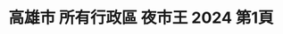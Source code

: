---
title: "高雄市 所有行政區 夜市王 2024 第1頁"
description: "高雄市 所有行政區 夜市王 2024 獲獎餐廳 第1頁"
keywords:
  - 美食競賽
  - 台灣美食
  - 美食精選
datePublished: "2025-06-30"
dateModified: "2025-07-04"
city: "高雄市"
district: "所有行政區"
award: "夜市王"
year: "2024"
page: 1
count: 9

restaurants:
  - name: "天使雞排-瑞豐店"
    city: "高雄市"
    district: "左營區"
    address: "高雄市左營區裕誠路南屏路"
    phone: "0976594881"
    geo: "22.665884574256552, 120.29924021723622"
    link: "高雄市/左營區/天使雞排-瑞豐店"
    google_map: "https://maps.app.goo.gl/1poRiAFxUCNe6Zm17"
    footinder: "https://footinder.com.tw/%E9%AB%98%E9%9B%84%E5%B8%82%E9%BC%93%E5%B1%B1%E5%8D%80/109326/"
    award:
    - name: "夜市王"
      year: "2024"
  - name: "瑞豐昌海鮮燒烤"
    city: "高雄市"
    district: "左營區"
    address: "高雄市左營區裕誠路南屏路"
    phone: "0986156166"
    geo: "22.666589033186966, 120.29936425568603"
    link: "高雄市/左營區/瑞豐昌海鮮燒烤"
    google_map: "https://maps.app.goo.gl/EF5W9DTddxFkzhev6"
    footinder: "https://footinder.com.tw/%E9%AB%98%E9%9B%84%E5%B8%82%E5%B7%A6%E7%87%9F%E5%8D%80/362035/"
    award:
    - name: "夜市王"
      year: "2024"
  - name: "好福氣臭豆腐"
    city: "高雄市"
    district: "左營區"
    address: "高雄市左營區裕誠路南屏路"
    phone: ""
    geo: "22.666020047832873, 120.29934782534471"
    link: "高雄市/左營區/好福氣臭豆腐"
    google_map: "https://maps.app.goo.gl/x8yfcqZSwZxozBhZ7"
    footinder: ""
    award:
    - name: "夜市王"
      year: "2024"
  - name: "蘋什麼日式蘋果糖Candy Apple"
    city: "高雄市"
    district: "左營區"
    address: "高雄市左營區裕誠路154號右邊第十四格中間段面對夜市右邊開始算第三排"
    phone: "0939554312"
    geo: "22.665909784448743, 120.299856339183"
    link: "高雄市/左營區/蘋什麼日式蘋果糖Candy_Apple"
    google_map: "https://maps.app.goo.gl/8PqsdDRr95J1yEW4A"
    footinder: "https://footinder.com.tw/%E9%AB%98%E9%9B%84%E5%B8%82%E5%B7%A6%E7%87%9F%E5%8D%80/362053/"
    award:
    - name: "夜市王"
      year: "2024"
  - name: "長紅牛排 EVER RED Steakhouse"
    city: "高雄市"
    district: "左營區"
    address: "高雄市左營區裕誠路南屏路"
    phone: "0916077225"
    geo: "22.666113865045887, 120.30003453773072"
    link: "高雄市/左營區/長紅牛排_EVER_RED_Steakhouse"
    google_map: "https://maps.app.goo.gl/Awk9bB9Loxb2y7pb6"
    footinder: "https://footinder.com.tw/%E9%AB%98%E9%9B%84%E5%B8%82%E5%B7%A6%E7%87%9F%E5%8D%80/362073/"
    award:
    - name: "夜市王"
      year: "2024"
  - name: "沖繩酥炸大魷魚"
    city: "高雄市"
    district: "左營區"
    address: "高雄市左營區裕誠路南屏路"
    phone: ""
    geo: "22.666542969242837, 120.29977140075248"
    link: "高雄市/左營區/沖繩酥炸大魷魚"
    google_map: "https://maps.app.goo.gl/NVmkXafUByPQzTz16"
    footinder: "https://footinder.com.tw/%E9%AB%98%E9%9B%84%E5%B8%82%E5%B7%A6%E7%87%9F%E5%8D%80/109000/"
    award:
    - name: "夜市王"
      year: "2024"
  - name: "阿嬤ㄟ麻油雞飯"
    city: "高雄市"
    district: "左營區"
    address: "高雄市左營區裕誠路南屏路"
    phone: "0938795280"
    geo: "22.666417505890433, 120.29992490739875"
    link: "高雄市/左營區/阿嬤_麻油雞飯"
    google_map: "https://maps.app.goo.gl/E4io7fMDtfz7Xf6e9"
    footinder: "https://footinder.com.tw/%E9%AB%98%E9%9B%84%E5%B8%82%E9%BC%93%E5%B1%B1%E5%8D%80/120932/"
    award:
    - name: "夜市王"
      year: "2024"
  - name: "來吃沙威瑪"
    city: "高雄市"
    district: "左營區"
    address: "高雄市左營區裕誠路南屏路"
    phone: "0908165665"
    geo: "22.66596001902006, 120.29972647159076"
    link: "高雄市/左營區/來吃沙威瑪"
    google_map: "https://maps.app.goo.gl/1ntgoxyk5JkkQ8dy7"
    footinder: "https://footinder.com.tw/%E9%AB%98%E9%9B%84%E5%B8%82%E9%BC%93%E5%B1%B1%E5%8D%80/362081/"
    award:
    - name: "夜市王"
      year: "2024"
  - name: "薯小二馬鈴薯煎餅-瑞豐總店"
    city: "高雄市"
    district: "左營區"
    address: "高雄市鼓山區裕誠路1128號"
    phone: "0905167227"
    geo: "22.66658969357535, 120.2998883749046"
    link: "高雄市/左營區/薯小二馬鈴薯煎餅-瑞豐總店"
    google_map: "https://maps.app.goo.gl/AcXLGes8vHnWKcAU8"
    footinder: "https://footinder.com.tw/%E9%AB%98%E9%9B%84%E5%B8%82%E9%BC%93%E5%B1%B1%E5%8D%80/362077/"
    award:
    - name: "夜市王"
      year: "2024"
---